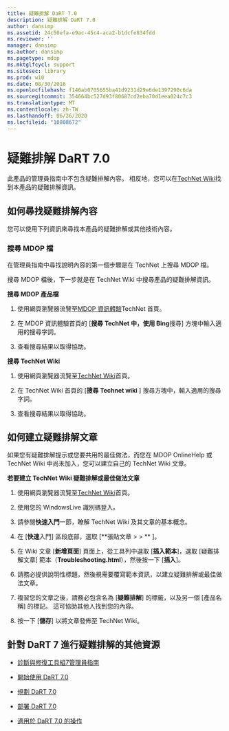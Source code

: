 ```yaml
---
title: 疑難排解 DaRT 7.0
description: 疑難排解 DaRT 7.0
author: dansimp
ms.assetid: 24c50efa-e9ac-45c4-aca2-b1dcfe834fdd
ms.reviewer: ''
manager: dansimp
ms.author: dansimp
ms.pagetype: mdop
ms.mktglfcycl: support
ms.sitesec: library
ms.prod: w10
ms.date: 08/30/2016
ms.openlocfilehash: f146ab0705655ba41d9231d29e6de1397290c6da
ms.sourcegitcommit: 354664bc527d93f80687cd2eba70d1eea024c7c3
ms.translationtype: MT
ms.contentlocale: zh-TW
ms.lasthandoff: 06/26/2020
ms.locfileid: "10808672"
---
```

# 疑難排解 DaRT 7.0


此產品的管理員指南中不包含疑難排解內容。 相反地，您可以在[TechNet Wiki](https://go.microsoft.com/fwlink/p/?LinkId=224905)找到本產品的疑難排解資訊。

## 如何尋找疑難排解內容


您可以使用下列資訊來尋找本產品的疑難排解或其他技術內容。

### 搜尋 MDOP 檔

在管理員指南中尋找說明內容的第一個步驟是在 TechNet 上搜尋 MDOP 檔。

搜尋 MDOP 檔後，下一步就是在 TechNet Wiki 中搜尋產品的疑難排解資訊。

**搜尋 MDOP 產品檔**

1.  使用網頁瀏覽器流覽至[MDOP 資訊體驗](https://go.microsoft.com/fwlink/?LinkId=236032)TechNet 首頁。

2.  在 MDOP 資訊體驗首頁的 [**搜尋 TechNet 中，使用 Bing**搜尋] 方塊中輸入適用的搜尋字詞。

3.  查看搜尋結果以取得協助。

**搜尋 TechNet Wiki**

1.  使用網頁瀏覽器流覽至[TechNet Wiki](https://go.microsoft.com/fwlink/p/?LinkId=224905)首頁。

2.  在 TechNet Wiki 首頁的 [**搜尋 Technet wiki** ] 搜尋方塊中，輸入適用的搜尋字詞。

3.  查看搜尋結果以取得協助。

## 如何建立疑難排解文章


如果您有疑難排解提示或您要共用的最佳做法，而您在 MDOP OnlineHelp 或 TechNet Wiki 中尚未加入，您可以建立自己的 TechNet Wiki 文章。

**若要建立 TechNet Wiki 疑難排解或最佳做法文章**

1.  使用網頁瀏覽器流覽至[TechNet Wiki](https://go.microsoft.com/fwlink/p/?LinkId=224905)首頁。

2.  使用您的 WindowsLive 識別碼登入。

3.  請參閱**快速入門**一節，瞭解 TechNet Wiki 及其文章的基本概念。

4.  在 [**快速**入門] 區段底部，選取 [**張貼文章 &gt; &gt; ** ]。

5.  在 Wiki 文章 [**新增頁面**] 頁面上，從工具列中選取 [**插入範本**]，選取 [疑難排解文章] 範本（**Troubleshooting.html**），然後按一下 [**插入**]。

6.  請務必提供說明性標題，然後視需要覆寫範本資訊，以建立疑難排解或最佳做法文章。

7.  複習您的文章之後，請務必包含名為 [**疑難排解**] 的標籤，以及另一個 [產品名稱] 的標記。 這可協助其他人找到您的內容。

8.  按一下 [**儲存**] 以將文章發佈至 TechNet Wiki。

## 針對 DaRT 7 進行疑難排解的其他資源


-   [診斷與修復工具組7管理員指南](index.md)

-   [開始使用 DaRT 7.0](getting-started-with-dart-70-new-ia.md)

-   [規劃 DaRT 7.0](planning-for-dart-70-new-ia.md)

-   [部署 DaRT 7.0](deploying-dart-70-new-ia.md)

-   [適用於 DaRT 7.0 的操作](operations-for-dart-70-new-ia.md)

 

 





